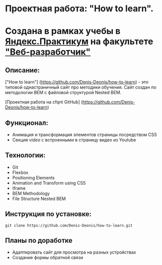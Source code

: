 # Проектная работа: "How to learn".
# Создана в рамках учебы в [Яндекс.Практикум](https://praktikum.yandex.ru/) на факультете ["Веб-разработчик"](https://praktikum.yandex.ru/web/) 

## Описание: 
["How to learn"] (https://github.com/Denis-Deonis/how-to-learn) - это типовой однастраничный сайт про методики обучения. 
Сайт создан по методологии BEM с файловой структурой Nested BEM. 

[Проектная работа на cfqnt GitHub] (https://github.com/Denis-Deonis/how-to-learn)

## Функционал:
* Анимация и трансформация элементов страницы посредством CSS 
* Секция *video* с встроенными в страницу видео из Youtube

## Технологии: 

* Git 
* Flexbox 
* Positioning Elements 
* Animation and Transform using CSS 
* Iframe
* BEM Methodology 
* File Structure Nested BEM

## Инструкция по установке: 

```
git clone https://github.com/Denis-Deonis/how-to-learn.git
``` 

## Планы по доработке
* Адаптировать сайт для просмотра на разных устройствах
* Создание формы обратной связи 
